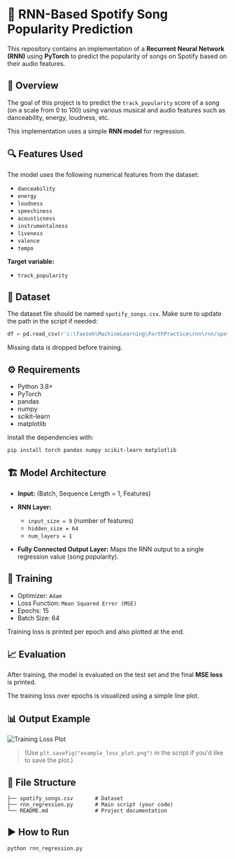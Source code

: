 

# 🎵 RNN-Based Spotify Song Popularity Prediction

This repository contains an implementation of a **Recurrent Neural Network (RNN)** using **PyTorch** to predict the popularity of songs on Spotify based on their audio features.

## 📌 Overview

The goal of this project is to predict the `track_popularity` score of a song (on a scale from 0 to 100) using various musical and audio features such as danceability, energy, loudness, etc.

This implementation uses a simple **RNN model** for regression.

## 🔍 Features Used

The model uses the following numerical features from the dataset:

* `danceability`
* `energy`
* `loudness`
* `speechiness`
* `acousticness`
* `instrumentalness`
* `liveness`
* `valence`
* `tempo`

**Target variable:**

* `track_popularity`

## 📁 Dataset

The dataset file should be named `spotify_songs.csv`.
Make sure to update the path in the script if needed:

```python
df = pd.read_csv(r'c:\faezeh\MachineLearning\ForthPractice\rnn\rnn/spotify_songs.csv')
```

Missing data is dropped before training.

## ⚙️ Requirements

* Python 3.8+
* PyTorch
* pandas
* numpy
* scikit-learn
* matplotlib

Install the dependencies with:

```bash
pip install torch pandas numpy scikit-learn matplotlib
```

## 🏗 Model Architecture

* **Input:** (Batch, Sequence Length = 1, Features)
* **RNN Layer:**

  * `input_size = 9` (number of features)
  * `hidden_size = 64`
  * `num_layers = 1`
* **Fully Connected Output Layer:** Maps the RNN output to a single regression value (song popularity).

## 🧠 Training

* Optimizer: `Adam`
* Loss Function: `Mean Squared Error (MSE)`
* Epochs: 15
* Batch Size: 64

Training loss is printed per epoch and also plotted at the end.

## 📈 Evaluation

After training, the model is evaluated on the test set and the final **MSE loss** is printed.

The training loss over epochs is visualized using a simple line plot.

## 📊 Output Example

![Training Loss Plot](example_loss_plot.png)

> (Use `plt.savefig("example_loss_plot.png")` in the script if you'd like to save the plot.)

## 📂 File Structure

```
├── spotify_songs.csv       # Dataset
├── rnn_regression.py       # Main script (your code)
└── README.md               # Project documentation
```

## ▶️ How to Run

```bash
python rnn_regression.py
```

